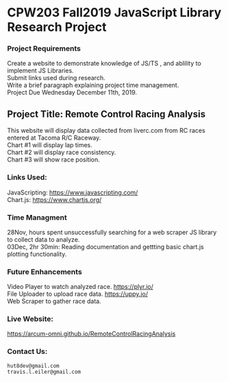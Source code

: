 # CPW203 Fall2019 JavaScript Library Research Project

### Project Requirements
Create a website to demonstrate knowledge of JS/TS , and ablility to implement JS Libraries.<br>
Submit links used during research.<br>
Write a brief paragraph explaining project time management.<br>
Project Due Wednesday December 11th, 2019.

## Project Title: Remote Control Racing Analysis
This website will display data collected from liverc.com from RC races entered at Tacoma R/C Raceway.<br>
Chart #1 will display lap times.<br>
Chart #2 will display race consistency.<br>
Chart #3 will show race position.

### Links Used:
JavaScripting: https://www.javascripting.com/ <br>
Chart.js:  https://www.chartjs.org/

### Time Managment
28Nov, hours spent unsuccessfully searching for a web scraper JS library to collect data to analyze.<br>
03Dec, 2hr 30min: Reading documentation and gettting basic chart.js plotting functionality.

### Future Enhancements
Video Player to watch analyzed race.  https://plyr.io/ <br>
File Uploader to upload race data.  https://uppy.io/ <br>
Web Scraper to gather race data.

### Live Website:
https://arcum-omni.github.io/RemoteControlRacingAnalysis 

### Contact Us:
    hut8dev@gmail.com
    travis.l.eiler@gmail.com

